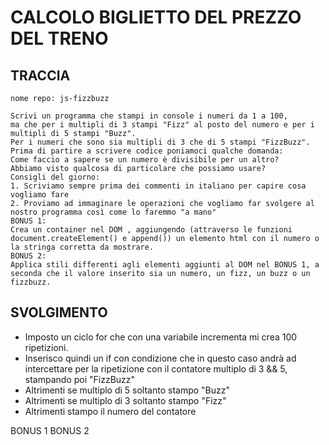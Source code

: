 # CALCOLO BIGLIETTO DEL PREZZO DEL TRENO

## TRACCIA

```plaintext
nome repo: js-fizzbuzz

Scrivi un programma che stampi in console i numeri da 1 a 100,
ma che per i multipli di 3 stampi "Fizz" al posto del numero e per i multipli di 5 stampi "Buzz".
Per i numeri che sono sia multipli di 3 che di 5 stampi "FizzBuzz".
Prima di partire a scrivere codice poniamoci qualche domanda:
Come faccio a sapere se un numero è divisibile per un altro?
Abbiamo visto qualcosa di particolare che possiamo usare?
Consigli del giorno:
1. Scriviamo sempre prima dei commenti in italiano per capire cosa vogliamo fare
2. Proviamo ad immaginare le operazioni che vogliamo far svolgere al nostro programma così come lo faremmo "a mano"
BONUS 1:
Crea un container nel DOM , aggiungendo (attraverso le funzioni document.createElement() e append()) un elemento html con il numero o la stringa corretta da mostrare.
BONUS 2:
Applica stili differenti agli elementi aggiunti al DOM nel BONUS 1, a seconda che il valore inserito sia un numero, un fizz, un buzz o un fizzbuzz.
```

## SVOLGIMENTO

- Imposto un ciclo for che con una variabile incrementa mi crea 100 ripetizioni.
- Inserisco quindi un if con condizione che in questo caso andrà ad intercettare per la ripetizione con il contatore multiplo di 3 && 5, stampando poi "FizzBuzz"
- Altrimenti se multiplo di 5 soltanto stampo "Buzz"
- Altrimenti se multiplo di 3 soltanto stampo "Fizz"
- Altrimenti stampo il numero del contatore

BONUS 1
BONUS 2
